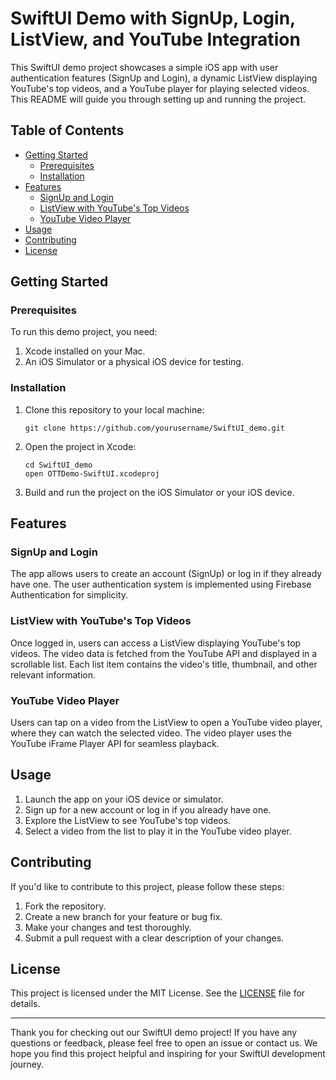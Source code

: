 # SwiftUI Demo with SignUp, Login, ListView, and YouTube Integration

This SwiftUI demo project showcases a simple iOS app with user authentication features (SignUp and Login), a dynamic ListView displaying YouTube's top videos, and a YouTube player for playing selected videos. This README will guide you through setting up and running the project.

## Table of Contents
- [Getting Started](#getting-started)
  - [Prerequisites](#prerequisites)
  - [Installation](#installation)
- [Features](#features)
  - [SignUp and Login](#signup-and-login)
  - [ListView with YouTube's Top Videos](#listview-with-youtubes-top-videos)
  - [YouTube Video Player](#youtube-video-player)
- [Usage](#usage)
- [Contributing](#contributing)
- [License](#license)

## Getting Started

### Prerequisites

To run this demo project, you need:

1. Xcode installed on your Mac.
2. An iOS Simulator or a physical iOS device for testing.

### Installation

1. Clone this repository to your local machine:

   ```shell
   git clone https://github.com/yourusername/SwiftUI_demo.git
   ```

2. Open the project in Xcode:

   ```shell
   cd SwiftUI_demo
   open OTTDemo-SwiftUI.xcodeproj
   ```

3. Build and run the project on the iOS Simulator or your iOS device.

## Features

### SignUp and Login

The app allows users to create an account (SignUp) or log in if they already have one. The user authentication system is implemented using Firebase Authentication for simplicity.

### ListView with YouTube's Top Videos

Once logged in, users can access a ListView displaying YouTube's top videos. The video data is fetched from the YouTube API and displayed in a scrollable list. Each list item contains the video's title, thumbnail, and other relevant information.

### YouTube Video Player

Users can tap on a video from the ListView to open a YouTube video player, where they can watch the selected video. The video player uses the YouTube iFrame Player API for seamless playback.

## Usage

1. Launch the app on your iOS device or simulator.
2. Sign up for a new account or log in if you already have one.
3. Explore the ListView to see YouTube's top videos.
4. Select a video from the list to play it in the YouTube video player.

## Contributing

If you'd like to contribute to this project, please follow these steps:

1. Fork the repository.
2. Create a new branch for your feature or bug fix.
3. Make your changes and test thoroughly.
4. Submit a pull request with a clear description of your changes.

## License

This project is licensed under the MIT License. See the [LICENSE](LICENSE) file for details.

---

Thank you for checking out our SwiftUI demo project! If you have any questions or feedback, please feel free to open an issue or contact us. We hope you find this project helpful and inspiring for your SwiftUI development journey.
